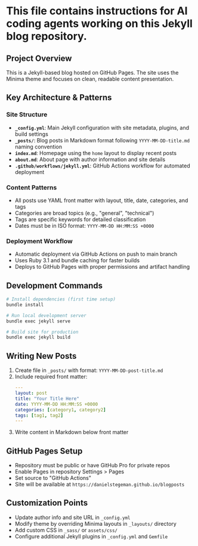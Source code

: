 # This file contains instructions for AI coding agents working on this Jekyll blog repository.

## Project Overview
This is a Jekyll-based blog hosted on GitHub Pages. The site uses the Minima theme and focuses on clean, readable content presentation.

## Key Architecture & Patterns

### Site Structure
- **`_config.yml`**: Main Jekyll configuration with site metadata, plugins, and build settings
- **`_posts/`**: Blog posts in Markdown format following `YYYY-MM-DD-title.md` naming convention
- **`index.md`**: Homepage using the `home` layout to display recent posts
- **`about.md`**: About page with author information and site details
- **`.github/workflows/jekyll.yml`**: GitHub Actions workflow for automated deployment

### Content Patterns
- All posts use YAML front matter with layout, title, date, categories, and tags
- Categories are broad topics (e.g., "general", "technical")
- Tags are specific keywords for detailed classification
- Dates must be in ISO format: `YYYY-MM-DD HH:MM:SS +0000`

### Deployment Workflow
- Automatic deployment via GitHub Actions on push to main branch
- Uses Ruby 3.1 and bundle caching for faster builds
- Deploys to GitHub Pages with proper permissions and artifact handling

## Development Commands

```bash
# Install dependencies (first time setup)
bundle install

# Run local development server
bundle exec jekyll serve

# Build site for production
bundle exec jekyll build
```

## Writing New Posts
1. Create file in `_posts/` with format: `YYYY-MM-DD-post-title.md`
2. Include required front matter:
   ```yaml
   ---
   layout: post
   title: "Your Title Here"
   date: YYYY-MM-DD HH:MM:SS +0000
   categories: [category1, category2]
   tags: [tag1, tag2]
   ---
   ```
3. Write content in Markdown below front matter

## GitHub Pages Setup
- Repository must be public or have GitHub Pro for private repos
- Enable Pages in repository Settings > Pages
- Set source to "GitHub Actions"
- Site will be available at `https://danielstegeman.github.io/blogposts`

## Customization Points
- Update author info and site URL in `_config.yml`
- Modify theme by overriding Minima layouts in `_layouts/` directory
- Add custom CSS in `_sass/` or `assets/css/`
- Configure additional Jekyll plugins in `_config.yml` and `Gemfile`